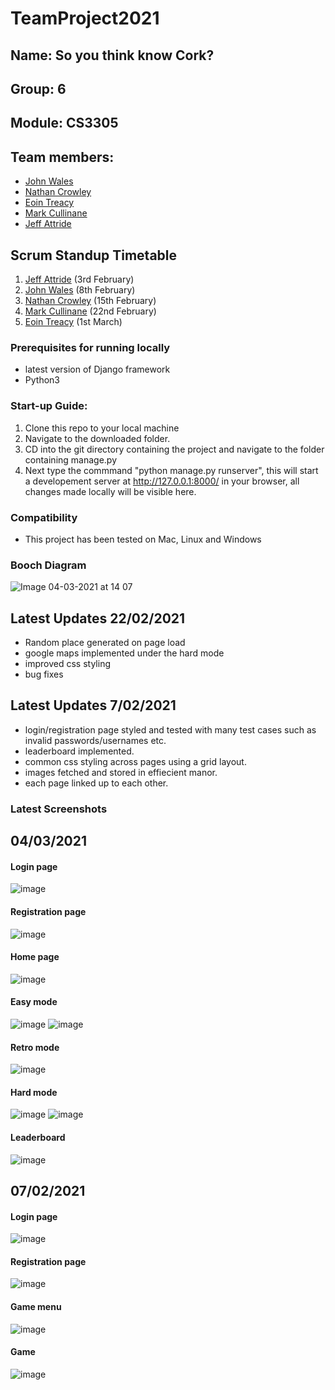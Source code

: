 # TeamProject2021

## Name: So you think know Cork?
## Group: 6 
## Module: CS3305

## Team members:
* [John Wales](https://github.com/JohnWales)
* [Nathan Crowley](https://github.com/NathanCrowley)
* [Eoin Treacy](https://github.com/treacy998)
* [Mark Cullinane](https://github.com/mcullinane28)
* [Jeff Attride](https://github.com/Jeffride)

## Scrum Standup Timetable
1. [Jeff Attride](https://github.com/Jeffride) (3rd February)
2. [John Wales](https://github.com/JohnWales) (8th February)
3. [Nathan Crowley](https://github.com/NathanCrowley) (15th February)
4. [Mark Cullinane](https://github.com/mcullinane28) (22nd February)
5. [Eoin Treacy](https://github.com/treacy998) (1st March)

### Prerequisites for running locally
- latest version of Django framework
- Python3

### Start-up Guide:
1. Clone this repo to your local machine
2. Navigate to the downloaded folder.
3. CD into the git directory containing the project and navigate to the folder containing manage.py
4. Next type the commmand "python manage.py runserver", this will start a developement server at http://127.0.0.1:8000/ in your browser, all changes made locally will be visible here.

### Compatibility

* This project has been tested on Mac, Linux and Windows

### Booch Diagram
![Image 04-03-2021 at 14 07](https://user-images.githubusercontent.com/55900589/109976239-75c9f900-7cf3-11eb-88e1-659fe70b8753.jpg)


## Latest Updates 22/02/2021
* Random place generated on page load
* google maps implemented under the hard mode
* improved css styling
* bug fixes

## Latest Updates 7/02/2021
* login/registration page styled and tested with many test cases such as invalid passwords/usernames etc.
* leaderboard implemented.
* common css styling across pages using a grid layout.
* images fetched and stored in effiecient manor.
* each page linked up to each other.
### Latest Screenshots 
## 04/03/2021
#### Login page
![image](Screenshots/screenshots04-03-21/loginPage.PNG)
#### Registration page
![image](Screenshots/screenshots04-03-21/registerPage.PNG)
#### Home page
![image](Screenshots/screenshots04-03-21/homepage.PNG)
#### Easy mode
![image](Screenshots/screenshots04-03-21/easymode.PNG)
![image](Screenshots/screenshots04-03-21/easymode2.PNG)
#### Retro mode
![image](Screenshots/screenshots04-03-21/retromode.PNG)
#### Hard mode
![image](Screenshots/screenshots04-03-21/mapsmode1.PNG)
![image](Screenshots/screenshots04-03-21/mapsmode2.PNG)
#### Leaderboard
![image](Screenshots/screenshots04-03-21/leaderboard.PNG)

## 07/02/2021
#### Login page

![image](https://user-images.githubusercontent.com/43136483/107159909-e008ab80-698a-11eb-9618-390b662a4d33.png)
#### Registration page

![image](https://user-images.githubusercontent.com/43136483/107160001-61603e00-698b-11eb-9426-a31581b5e46c.png)
#### Game menu
![image](https://user-images.githubusercontent.com/43136483/107160148-62459f80-698c-11eb-8859-7a78001b0176.png)

#### Game
![image](https://user-images.githubusercontent.com/43136483/107160140-51952980-698c-11eb-822c-5fc0cdb2ac7e.png)




